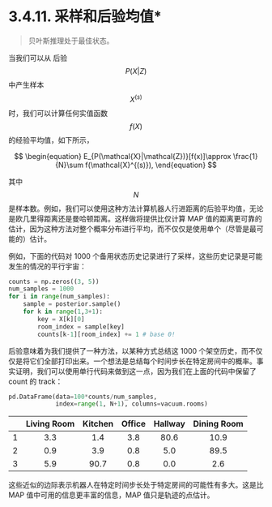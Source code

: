 # 3.4.11. 采样和后验均值\*

> 贝叶斯推理处于最佳状态。

当我们可以从 后验$$P(X|Z)$$中产生样本$$X^{(s)}$$时，我们可以计算任何实值函数$$f(X)$$的经验平均值，如下所示，

$$
\begin{equation}
E_{P(\mathcal{X}|\mathcal{Z})}[f(x)]\approx \frac{1}{N}\sum f(\mathcal{X}^{(s)}),
\end{equation}
$$

其中$$N$$是样本数。例如，我们可以使用这种方法计算机器人行进距离的后验平均值，无论是欧几里得距离还是曼哈顿距离。这样做将提供比仅计算 MAP 值的距离更可靠的估计，因为这种方法对整个概率分布进行平均，而不仅仅是使用单个（尽管是最可能的）估计。

例如，下面的代码对 1000 个备用状态历史记录进行了采样，这些历史记录是可能发生的情况的平行宇宙：

```python
counts = np.zeros((3, 5))
num_samples = 1000
for i in range(num_samples):
    sample = posterior.sample()
    for k in range(1,3+1):
        key = X[k][0]
        room_index = sample[key]
        counts[k-1][room_index] += 1 # base 0!
```

后验意味着为我们提供了一种方法，以某种方式总结这 1000 个架空历史，而不仅仅是将它们全部打印出来。一个想法是总结每个时间步长在特定房间中的概率。事实证明，我们可以使用单行代码来做到这一点，因为我们在上面的代码中保留了 count 的 track：

```python
pd.DataFrame(data=100*counts/num_samples,
             index=range(1, N+1), columns=vacuum.rooms)
```

|     | Living Room | Kitchen | Office | Hallway | Dining Room |
| :-: | :---------: | :-----: | :----: | :-----: | :---------: |
|  1  |     3.3     |   1.4   |   3.8  |   80.6  |     10.9    |
|  2  |     0.9     |   3.9   |   0.8  |   5.0   |     89.5    |
|  3  |     5.9     |   90.7  |   0.8  |   0.0   |     2.6     |

这些近似的边际表示机器人在特定时间步长处于特定房间的可能性有多大。这是比 MAP 值中可用的信息更丰富的信息，MAP 值只是轨迹的点估计。
